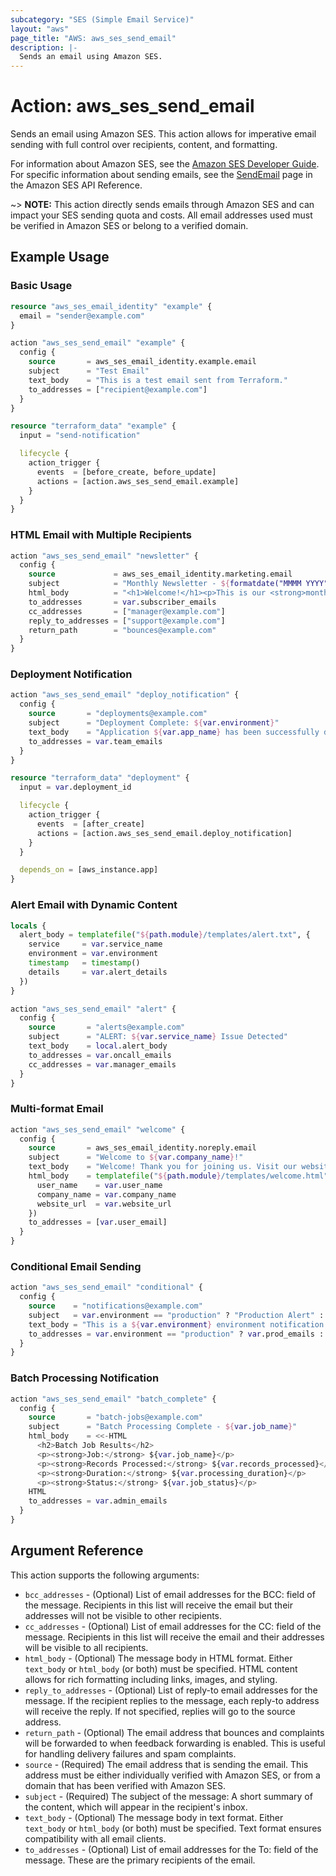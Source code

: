 ```yaml
---
subcategory: "SES (Simple Email Service)"
layout: "aws"
page_title: "AWS: aws_ses_send_email"
description: |-
  Sends an email using Amazon SES.
---
```


# Action: aws_ses_send_email

Sends an email using Amazon SES. This action allows for imperative email sending with full control over recipients, content, and formatting.

For information about Amazon SES, see the [Amazon SES Developer Guide][1]. For specific information about sending emails, see the [SendEmail][2] page in the Amazon SES API Reference.

~> **NOTE:** This action directly sends emails through Amazon SES and can impact your SES sending quota and costs. All email addresses used must be verified in Amazon SES or belong to a verified domain.

## Example Usage

### Basic Usage

```terraform
resource "aws_ses_email_identity" "example" {
  email = "sender@example.com"
}

action "aws_ses_send_email" "example" {
  config {
    source       = aws_ses_email_identity.example.email
    subject      = "Test Email"
    text_body    = "This is a test email sent from Terraform."
    to_addresses = ["recipient@example.com"]
  }
}

resource "terraform_data" "example" {
  input = "send-notification"

  lifecycle {
    action_trigger {
      events  = [before_create, before_update]
      actions = [action.aws_ses_send_email.example]
    }
  }
}
```

### HTML Email with Multiple Recipients

```terraform
action "aws_ses_send_email" "newsletter" {
  config {
    source             = aws_ses_email_identity.marketing.email
    subject            = "Monthly Newsletter - ${formatdate("MMMM YYYY", timestamp())}"
    html_body          = "<h1>Welcome!</h1><p>This is our <strong>monthly newsletter</strong>.</p>"
    to_addresses       = var.subscriber_emails
    cc_addresses       = ["manager@example.com"]
    reply_to_addresses = ["support@example.com"]
    return_path        = "bounces@example.com"
  }
}
```

### Deployment Notification

```terraform
action "aws_ses_send_email" "deploy_notification" {
  config {
    source       = "deployments@example.com"
    subject      = "Deployment Complete: ${var.environment}"
    text_body    = "Application ${var.app_name} has been successfully deployed to ${var.environment}."
    to_addresses = var.team_emails
  }
}

resource "terraform_data" "deployment" {
  input = var.deployment_id

  lifecycle {
    action_trigger {
      events  = [after_create]
      actions = [action.aws_ses_send_email.deploy_notification]
    }
  }

  depends_on = [aws_instance.app]
}
```

### Alert Email with Dynamic Content

```terraform
locals {
  alert_body = templatefile("${path.module}/templates/alert.txt", {
    service     = var.service_name
    environment = var.environment
    timestamp   = timestamp()
    details     = var.alert_details
  })
}

action "aws_ses_send_email" "alert" {
  config {
    source       = "alerts@example.com"
    subject      = "ALERT: ${var.service_name} Issue Detected"
    text_body    = local.alert_body
    to_addresses = var.oncall_emails
    cc_addresses = var.manager_emails
  }
}
```

### Multi-format Email

```terraform
action "aws_ses_send_email" "welcome" {
  config {
    source       = aws_ses_email_identity.noreply.email
    subject      = "Welcome to ${var.company_name}!"
    text_body    = "Welcome! Thank you for joining us. Visit our website for more information."
    html_body    = templatefile("${path.module}/templates/welcome.html", {
      user_name    = var.user_name
      company_name = var.company_name
      website_url  = var.website_url
    })
    to_addresses = [var.user_email]
  }
}
```

### Conditional Email Sending

```terraform
action "aws_ses_send_email" "conditional" {
  config {
    source    = "notifications@example.com"
    subject   = var.environment == "production" ? "Production Alert" : "Test Alert"
    text_body = "This is a ${var.environment} environment notification."
    to_addresses = var.environment == "production" ? var.prod_emails : var.dev_emails
  }
}
```

### Batch Processing Notification

```terraform
action "aws_ses_send_email" "batch_complete" {
  config {
    source       = "batch-jobs@example.com"
    subject      = "Batch Processing Complete - ${var.job_name}"
    html_body    = <<-HTML
      <h2>Batch Job Results</h2>
      <p><strong>Job:</strong> ${var.job_name}</p>
      <p><strong>Records Processed:</strong> ${var.records_processed}</p>
      <p><strong>Duration:</strong> ${var.processing_duration}</p>
      <p><strong>Status:</strong> ${var.job_status}</p>
    HTML
    to_addresses = var.admin_emails
  }
}
```

## Argument Reference

This action supports the following arguments:

* `bcc_addresses` - (Optional) List of email addresses for the BCC: field of the message. Recipients in this list will receive the email but their addresses will not be visible to other recipients.
* `cc_addresses` - (Optional) List of email addresses for the CC: field of the message. Recipients in this list will receive the email and their addresses will be visible to all recipients.
* `html_body` - (Optional) The message body in HTML format. Either `text_body` or `html_body` (or both) must be specified. HTML content allows for rich formatting including links, images, and styling.
* `reply_to_addresses` - (Optional) List of reply-to email addresses for the message. If the recipient replies to the message, each reply-to address will receive the reply. If not specified, replies will go to the source address.
* `return_path` - (Optional) The email address that bounces and complaints will be forwarded to when feedback forwarding is enabled. This is useful for handling delivery failures and spam complaints.
* `source` - (Required) The email address that is sending the email. This address must be either individually verified with Amazon SES, or from a domain that has been verified with Amazon SES.
* `subject` - (Required) The subject of the message: A short summary of the content, which will appear in the recipient's inbox.
* `text_body` - (Optional) The message body in text format. Either `text_body` or `html_body` (or both) must be specified. Text format ensures compatibility with all email clients.
* `to_addresses` - (Optional) List of email addresses for the To: field of the message. These are the primary recipients of the email.

[1]: https://docs.aws.amazon.com/ses/latest/dg/
[2]: https://docs.aws.amazon.com/ses/latest/APIReference/API_SendEmail.html
